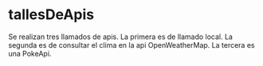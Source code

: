 # tallesDeApis
Se realizan tres llamados de apis. La primera es de llamado local. La segunda es de consultar el clima en la api OpenWeatherMap. La tercera es una PokeApi.
